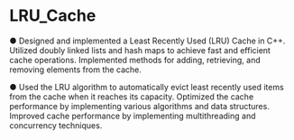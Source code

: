 # LRU_Cache
● Designed and implemented a Least Recently Used (LRU) Cache in C++. Utilized doubly linked lists and hash 
maps to achieve fast and efficient cache operations. Implemented methods for adding, retrieving, and removing 
elements from the cache.

● Used the LRU algorithm to automatically evict least recently used items from the cache when it reaches its 
capacity. Optimized the cache performance by implementing various algorithms and data structures. Improved 
cache performance by implementing multithreading and concurrency techniques. 
